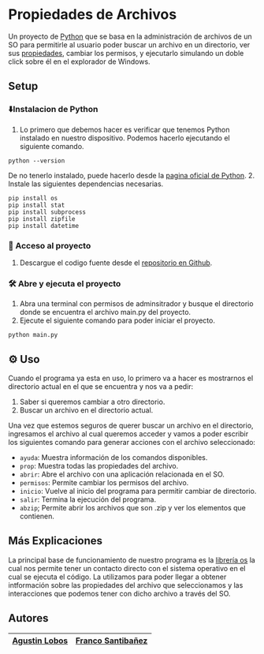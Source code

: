 # Propiedades de Archivos 


Un proyecto de [Python](https://www.python.org/) que se basa en la administración de archivos de un SO para permitirle al usuario poder buscar un archivo en un directorio, ver sus [propiedades](https://help.gnome.org/users/gnome-help/stable/nautilus-file-properties-basic.html.es), cambiar los permisos, y ejecutarlo simulando un doble click sobre él en el explorador de Windows.

## Setup
### ⬇️Instalacion de Python
1. Lo primero que debemos hacer es verificar que tenemos Python instalado en nuestro dispositivo. Podemos hacerlo ejecutando el siguiente comando.
```shell
python --version
```
De no tenerlo instalado, puede hacerlo desde la [pagina oficial de Python](https://www.python.org/downloads/).
2. Instale las siguientes dependencias necesarias.
```shell
pip install os
pip install stat
pip install subprocess
pip install zipfile
pip install datetime
```

### 📁 Acceso al proyecto
1. Descargue el codigo fuente desde el [repositorio en Github](https://github.com/Aguslo12/fileProperties).

### 🛠️ Abre y ejecuta el proyecto
1. Abra una terminal con permisos de adminsitrador y busque el directorio donde se encuentra el archivo main.py del proyecto.
2. Ejecute el siguiente comando para poder iniciar el proyecto.
```shell
python main.py
```

## ⚙️ Uso
Cuando el programa ya esta en uso, lo primero va a hacer es mostrarnos el directorio actual en el que se encuentra y nos va a pedir:
1. Saber si queremos cambiar a otro directorio.
2. Buscar un archivo en el directorio actual.

Una vez que estemos seguros de querer buscar un archivo en el directorio, ingresamos el archivo al cual queremos acceder y vamos a poder escribir los siguientes comando para generar acciones con el archivo seleccionado:

- `ayuda`: Muestra información de los comandos disponibles.
- `prop`: Muestra todas las propiedades del archivo.
- `abrir`: Abre el archivo con una aplicación relacionada en el SO.
- `permisos`: Permite cambiar los permisos del archivo.
- `inicio`: Vuelve al inicio del programa para permitir cambiar de directorio.
- `salir`: Termina la ejecución del programa.
- `abzip`; Permite abrir los archivos que son .zip y ver los elementos que contienen.

## Más Explicaciones
La principal base de funcionamiento de nuestro programa es la [librería os](https://docs.python.org/es/3.10/library/os.html) la cual nos permite tener un contacto directo con el sistema operativo en el cual se ejecuta el código. La utilizamos para poder llegar a obtener intformación sobre las propiedades del archivo que seleccionamos y las interacciones que podemos tener con dicho archivo a través del SO.

## Autores
| [Agustin Lobos](https://github.com/Aguslo12) |  [Franco Santibañez](https://github.com/francosantzz) |
| :---: | :---: |
